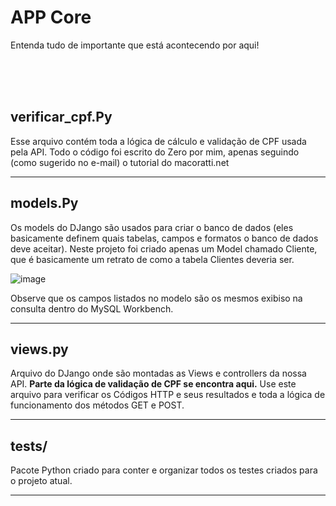 # APP Core

Entenda tudo de importante que está acontecendo por aqui!

<br>
<br>
<br>

## verificar_cpf.Py

Esse arquivo contém toda a lógica de cálculo e validação de CPF usada pela API.
Todo o código foi escrito do Zero por mim, apenas seguindo (como sugerido no e-mail) o tutorial do macoratti.net



---

## models.Py

Os models do DJango são usados para criar o banco de dados (eles basicamente definem quais tabelas, campos e formatos o banco de dados deve aceitar).
Neste projeto foi criado apenas um Model chamado Cliente, que é basicamente um retrato de como a tabela Clientes deveria ser.

![image](https://user-images.githubusercontent.com/38111460/220852747-d93a26b5-49df-4804-a3cd-0fc928ce3000.png)


Observe que os campos listados no modelo são os mesmos exibiso na consulta dentro do MySQL Workbench.

---

## views.py

Arquivo do DJango onde são montadas as Views e controllers da nossa API.
<b>Parte da lógica de validação de CPF se encontra aqui.</b>
Use este arquivo para verificar os Códigos HTTP e seus resultados e toda a lógica de funcionamento dos métodos GET e POST.

---

## tests/

Pacote Python criado para conter e organizar todos os testes criados para o projeto atual.

---

